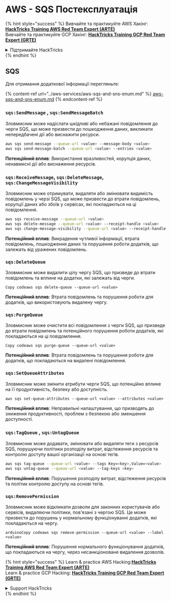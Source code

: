 # AWS - SQS Постексплуатація

{% hint style="success" %}
Вивчайте та практикуйте AWS Хакінг:<img src="../../../.gitbook/assets/image (1).png" alt="" data-size="line">[**HackTricks Training AWS Red Team Expert (ARTE)**](https://training.hacktricks.xyz/courses/arte)<img src="../../../.gitbook/assets/image (1).png" alt="" data-size="line">\
Вивчайте та практикуйте GCP Хакінг: <img src="../../../.gitbook/assets/image (2).png" alt="" data-size="line">[**HackTricks Training GCP Red Team Expert (GRTE)**<img src="../../../.gitbook/assets/image (2).png" alt="" data-size="line">](https://training.hacktricks.xyz/courses/grte)

<details>

<summary>Підтримайте HackTricks</summary>

* Перевірте [**плани підписки**](https://github.com/sponsors/carlospolop)!
* **Приєднуйтесь до** 💬 [**групи Discord**](https://discord.gg/hRep4RUj7f) або [**групи telegram**](https://t.me/peass) або **слідкуйте** за нами в **Twitter** 🐦 [**@hacktricks\_live**](https://twitter.com/hacktricks\_live)**.**
* **Діліться хакерськими трюками, надсилаючи PR до** [**HackTricks**](https://github.com/carlospolop/hacktricks) та [**HackTricks Cloud**](https://github.com/carlospolop/hacktricks-cloud) репозиторіїв на github.

</details>
{% endhint %}

## SQS

Для отримання додаткової інформації перегляньте:

{% content-ref url="../aws-services/aws-sqs-and-sns-enum.md" %}
[aws-sqs-and-sns-enum.md](../aws-services/aws-sqs-and-sns-enum.md)
{% endcontent-ref %}

### `sqs:SendMessage` , `sqs:SendMessageBatch`

Зловмисник може надіслати шкідливі або небажані повідомлення до черги SQS, що може призвести до пошкодження даних, викликати непередбачені дії або виснажити ресурси.
```bash
aws sqs send-message --queue-url <value> --message-body <value>
aws sqs send-message-batch --queue-url <value> --entries <value>
```
**Потенційний вплив**: Використання вразливостей, корупція даних, ненавмисні дії або виснаження ресурсів.

### `sqs:ReceiveMessage`, `sqs:DeleteMessage`, `sqs:ChangeMessageVisibility`

Зловмисник може отримувати, видаляти або змінювати видимість повідомлень у черзі SQS, що може призвести до втрати повідомлень, корупції даних або збоїв у сервісах, які покладаються на ці повідомлення.
```bash
aws sqs receive-message --queue-url <value>
aws sqs delete-message --queue-url <value> --receipt-handle <value>
aws sqs change-message-visibility --queue-url <value> --receipt-handle <value> --visibility-timeout <value>
```
**Потенційний вплив**: Викрадення чутливої інформації, втрата повідомлень, пошкодження даних та порушення роботи додатків, що залежать від уражених повідомлень.

### `sqs:DeleteQueue`

Зловмисник може видалити цілу чергу SQS, що призведе до втрати повідомлень та вплине на додатки, які залежать від черги.
```arduino
Copy codeaws sqs delete-queue --queue-url <value>
```
**Потенційний вплив**: Втрата повідомлень та порушення роботи для додатків, що використовують видалену чергу.

### `sqs:PurgeQueue`

Зловмисник може очистити всі повідомлення з черги SQS, що призведе до втрати повідомлень та потенційного порушення роботи додатків, які покладаються на ці повідомлення.
```arduino
Copy codeaws sqs purge-queue --queue-url <value>
```
**Потенційний вплив**: Втрата повідомлень та порушення роботи для додатків, що покладаються на видалені повідомлення.

### `sqs:SetQueueAttributes`

Зловмисник може змінити атрибути черги SQS, що потенційно вплине на її продуктивність, безпеку або доступність.
```arduino
aws sqs set-queue-attributes --queue-url <value> --attributes <value>
```
**Потенційний вплив**: Неправильні налаштування, що призводять до зниження продуктивності, проблем з безпекою або зменшення доступності.

### `sqs:TagQueue` , `sqs:UntagQueue`

Зловмисник може додавати, змінювати або видаляти теги з ресурсів SQS, порушуючи політики розподілу витрат, відстеження ресурсів та контролю доступу вашої організації на основі тегів.
```bash
aws sqs tag-queue --queue-url <value> --tags Key=<key>,Value=<value>
aws sqs untag-queue --queue-url <value> --tag-keys <key>
```
**Потенційний вплив**: Порушення розподілу витрат, відстеження ресурсів та політик контролю доступу на основі тегів.

### `sqs:RemovePermission`

Зловмисник може відкликати дозволи для законних користувачів або сервісів, видаляючи політики, пов'язані з чергою SQS. Це може призвести до порушень у нормальному функціонуванні додатків, які покладаються на чергу.
```arduino
arduinoCopy codeaws sqs remove-permission --queue-url <value> --label <value>
```
**Потенційний вплив**: Порушення нормального функціонування додатків, що покладаються на чергу, через несанкціоноване видалення дозволів.

{% hint style="success" %}
Learn & practice AWS Hacking:<img src="../../../.gitbook/assets/image (1).png" alt="" data-size="line">[**HackTricks Training AWS Red Team Expert (ARTE)**](https://training.hacktricks.xyz/courses/arte)<img src="../../../.gitbook/assets/image (1).png" alt="" data-size="line">\
Learn & practice GCP Hacking: <img src="../../../.gitbook/assets/image (2).png" alt="" data-size="line">[**HackTricks Training GCP Red Team Expert (GRTE)**<img src="../../../.gitbook/assets/image (2).png" alt="" data-size="line">](https://training.hacktricks.xyz/courses/grte)

<details>

<summary>Support HackTricks</summary>

* Check the [**subscription plans**](https://github.com/sponsors/carlospolop)!
* **Join the** 💬 [**Discord group**](https://discord.gg/hRep4RUj7f) or the [**telegram group**](https://t.me/peass) or **follow** us on **Twitter** 🐦 [**@hacktricks\_live**](https://twitter.com/hacktricks\_live)**.**
* **Share hacking tricks by submitting PRs to the** [**HackTricks**](https://github.com/carlospolop/hacktricks) and [**HackTricks Cloud**](https://github.com/carlospolop/hacktricks-cloud) github repos.

</details>
{% endhint %}
